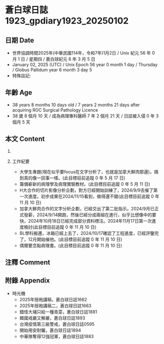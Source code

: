 [_metadata_:encoding]: - "utf-8"
[_metadata_:language]: - "zh-Hant-TW"
[_metadata_:fileformat]: - "markdown"
[_metadata_:MIME_type]: - "text/plain"
[_metadata_:markdown_version]: - "commonmark version 0.30"
[_metadata_:markdown_spec]: - "https://spec.commonmark.org/0.30/"

# 蒼白球日誌1923_gpdiary1923_20250102 #

## 日期 Date ##

* 世界協調時間2025年(中華民國114年，令和7年)1月2日 / Unix 紀元 56 年 0 月 1 日 / 星期四 / 蒼白球紀元 6 年 3 月 5 日
* January 02, 2025 (UTC) / Unix Epoch 56 year 0 month 1 day / Thursday / Globus Pallidum year 6 month 3 day 5
* 特殊註記:

## 年齡 Age ##

* 38 years 8 months 10 days old / 7 years 2 months 21 days after acquiring ROC Surgical Pathology Licence
* 38 歲 8 個月 10 天 / 成為病理專科醫師 7 年 2 個月 21 天 / 日誌被入侵 0 年 3 個月 5 天

## 本文 Content ##

1. 

2. 工作紀要

    - 大學生專題(現在似乎要focus在文字分析了，也就是加拿大鮮肉那邊)。搞到真的像一回事一樣。(此目標目前追蹤 0 年 5 月 17 日)
    - 籌備嶄新的病理學及病理實驗教材。(此目標目前追蹤 0 年 5 月 11 日)
    - H大合作的切片影像分析企劃，對方已經開始訓練了，2024/9/9去催了第一次進度。初步成果在2024/11/15看到，做得還不錯(此目標目前追蹤 0 年 11 月 10 日)
    - 加拿大鮮肉合作的文字分析企劃，已經交出了第二批指示。2024/9月已正式發薪，2024/9/14開跑，然後已經分成兩組在進行，似乎比想像中的要快，2024年10月18日已經完成部分資料標注。2024年11月17日第一次進度檢討(此目標目前追蹤 0 年 11 月 10 日)
    - BL學科搬遷，冰箱已經上去了，2024/10/17確認了工程進度，已經評鑒完了，12月開始催他。(此目標目前追蹤 0 年 11 月 10 日)
    - 偶爾要念點病理書。(此目標目前追蹤 0 年 11 月 10 日)

## 注釋 Comment ##


## 附錄 Appendix ##

* 時光機
    - 2025年授袍講稿，蒼白球日誌1662
    - 2025年授袍講稿二，蒼白球日誌1663
    - 錯怪大埔只給一種青菜，蒼白球日誌1881
    - 韓國戒嚴又解嚴，蒼白球日誌1893
    - 台灣疫情第三級警戒，蒼白球日誌0595
    - 開始用安耐曬，蒼白球日誌1894
    - 中華隊奪得12強冠軍，蒼白球日誌1883
